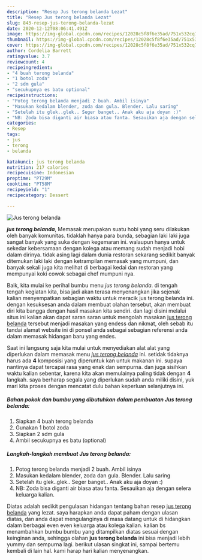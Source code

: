 ```yaml
---
description: "Resep Jus terong belanda Lezat"
title: "Resep Jus terong belanda Lezat"
slug: 843-resep-jus-terong-belanda-lezat
date: 2020-12-12T08:06:41.491Z
image: https://img-global.cpcdn.com/recipes/12028c5f8f6e35ad/751x532cq70/jus-terong-belanda-foto-resep-utama.jpg
thumbnail: https://img-global.cpcdn.com/recipes/12028c5f8f6e35ad/751x532cq70/jus-terong-belanda-foto-resep-utama.jpg
cover: https://img-global.cpcdn.com/recipes/12028c5f8f6e35ad/751x532cq70/jus-terong-belanda-foto-resep-utama.jpg
author: Cordelia Barrett
ratingvalue: 3.7
reviewcount: 4
recipeingredient:
- "4 buah terong belanda"
- "1 botol zoda"
- "2 sdm gula"
- "secukupnya es batu optional"
recipeinstructions:
- "Potog terong belanda menjadi 2 buah. Ambil isinya"
- "Masukan kedalam blender, zoda dan gula. Blender. Lalu saring"
- "Setelah itu glek..glek.. Seger banget.. Anak aku aja doyan :)"
- "NB: Zoda bisa diganti air biasa atau fanta. Sesauikan aja dengan selera keluarga kalian."
categories:
- Resep
tags:
- jus
- terong
- belanda

katakunci: jus terong belanda 
nutrition: 217 calories
recipecuisine: Indonesian
preptime: "PT29M"
cooktime: "PT58M"
recipeyield: "1"
recipecategory: Dessert

---
```



![Jus terong belanda](https://img-global.cpcdn.com/recipes/12028c5f8f6e35ad/751x532cq70/jus-terong-belanda-foto-resep-utama.jpg)

<b><i>jus terong belanda</i></b>, Memasak merupakan suatu hobi yang seru dilakukan oleh banyak komunitas. tidaklah hanya para bunda, sebagian laki laki juga sangat banyak yang suka dengan kegemaran ini. walaupun hanya untuk sekedar kebersamaan dengan kolega atau memang sudah menjadi hobi dalam dirinya. tidak asing lagi dalam dunia restoran sekarang sedikit banyak ditemukan laki laki dengan ketrampilan memasak yang mumpuni, dan banyak sekali juga kita melihat di berbagai kedai dan restoran yang mempunyai koki cowok sebagai chef mumpuni nya.



Baik, kita mulai ke perihal bumbu menu <i>jus terong belanda</i>. di tengah tengah kegiatan kita, bisa jadi akan terasa menyenangkan jika sejenak kalian menyempatkan sebagian waktu untuk meracik jus terong belanda ini. dengan kesuksesan anda dalam membuat olahan tersebut, akan membuat diri kita bangga dengan hasil masakan kita sendiri. dan lagi disini melalui situs ini kalian akan dapat saran saran untuk mengolah masakan <u>jus terong belanda</u> tersebut menjadi masakan yang endess dan nikmat, oleh sebab itu tandai alamat website ini di ponsel anda sebagai sebagian referensi anda dalam memasak hidangan baru yang endes.


Saat ini langsung saja kita mulai untuk menyediakan alat alat yang diperlukan dalam memasak menu <u><i>jus terong belanda</i></u> ini. setidak tidaknya harus ada <b>4</b> komposisi yang diperuntuk kan untuk makanan ini. supaya nantinya dapat tercapai rasa yang enak dan sempurna. dan juga sisihkan waktu kalian sebentar, karena kita akan memulainya paling tidak dengan <b>4</b> langkah. saya berharap segala yang diperlukan sudah anda miliki disini, yuk mari kita proses dengan mencatat dulu bahan keperluan selanjutnya ini.

<!--inarticleads1-->

##### Bahan pokok dan bumbu yang dibutuhkan dalam pembuatan Jus terong belanda:

1. Siapkan 4 buah terong belanda
1. Gunakan 1 botol zoda
1. Siapkan 2 sdm gula
1. Ambil secukupnya es batu (optional)




<!--inarticleads2-->

##### Langkah-langkah membuat Jus terong belanda:

1. Potog terong belanda menjadi 2 buah. Ambil isinya
1. Masukan kedalam blender, zoda dan gula. Blender. Lalu saring
1. Setelah itu glek..glek.. Seger banget.. Anak aku aja doyan :)
1. NB: Zoda bisa diganti air biasa atau fanta. Sesauikan aja dengan selera keluarga kalian.




Diatas adalah sedikit pengulasan hidangan tentang bahan resep <u>jus terong belanda</u> yang lezat. saya harapkan anda dapat paham dengan ulasan diatas, dan anda dapat mengulanginya di masa datang untuk di hidangkan dalam berbagai even even keluarga atau kolega kalian. kalian bs menambahkan bumbu bumbu yang ditampilkan diatas sesuai dengan keinginan anda, sehingga olahan <b>jus terong belanda</b> ini bisa menjadi lebih yummy dan sempurna lagi. berikut ulasan singkat ini, sampai bertemu kembali di lain hal. kami harap hari kalian menyenangkan.
